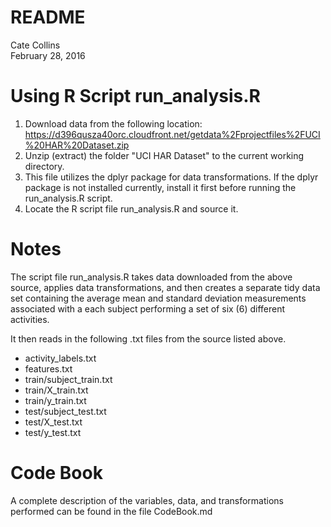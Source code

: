 # README
Cate Collins  
February 28, 2016  
# Using R Script run_analysis.R

1. Download data from the following location:   
https://d396qusza40orc.cloudfront.net/getdata%2Fprojectfiles%2FUCI%20HAR%20Dataset.zip
2. Unzip (extract) the folder "UCI HAR Dataset" to the current working directory. 
3. This file utilizes the dplyr package for data transformations. If the dplyr package is not installed currently, install it first before running the run_analysis.R script.
4. Locate the R script file run_analysis.R and source it.

# Notes

The script file run_analysis.R takes data downloaded from the above source, applies data transformations, and then creates a separate tidy data set containing the average mean and standard deviation measurements associated with a each subject performing a set of six (6) different activities.

It then reads in the following .txt files from the source listed above.

* activity_labels.txt
* features.txt
* train/subject_train.txt
* train/X_train.txt
* train/y_train.txt
* test/subject_test.txt
* test/X_test.txt
* test/y_test.txt

# Code Book

A complete description of the variables, data, and transformations performed can be found in the file CodeBook.md
